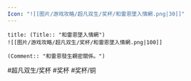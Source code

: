 ```yaml
---
Icon: "![[图片/游戏攻略/超凡双生/奖杯/和雷恩墜入情網.png|30]]"
---
```

```ad-common-bronze-trophy
title: (Title:: "和雷恩墜入情網")
![[图片/游戏攻略/超凡双生/奖杯/和雷恩墜入情網.png|100]]

(Comment:: "和雷恩發生親密關係。")
```

#超凡双生/奖杯 #奖杯 #奖杯/铜
